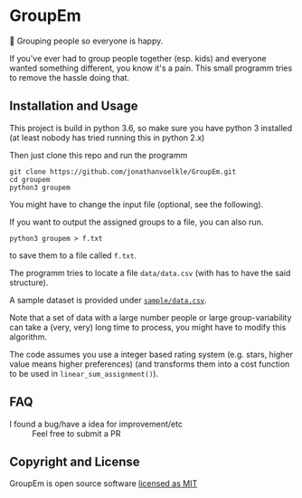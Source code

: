 # GroupEm

🙋 Grouping people so everyone is happy.

If you've ever had to group people together (esp. kids) and everyone wanted something different, you know it's a pain. This small programm tries to remove the hassle doing that.

<!-- TODO -->

## Installation and Usage

This project is build in python 3.6, so make sure you have python 3 installed (at least nobody has tried running this in python 2.x)

Then just clone this repo and run the programm

```shell
git clone https://github.com/jonathanvoelkle/GroupEm.git
cd groupem
python3 groupem
```

You might have to change the input file (optional, see the following).

If you want to output the assigned groups to a file, you can also run.

```shell
python3 groupem > f.txt
```

to save them to a file called `f.txt`.

The programm tries to locate a file `data/data.csv` (with has to have the said structure).

A sample dataset is provided under [`sample/data.csv`](/sample/data.csv).

Note that a set of data with a large number people or large group-variability can take a (very, very) long time to process, you might have to modify this algorithm.

The code assumes you use a integer based rating system (e.g. stars, higher value means higher preferences) (and transforms them into a cost function to be used in `linear_sum_assignment()`).

## FAQ

<dl>
  <dt>I found a bug/have a idea for improvement/etc</dt>
  <dd>Feel free to submit a PR</dd>
</dl>

## Copyright and License

GroupEm is open source software [licensed as MIT](LICENSE)

